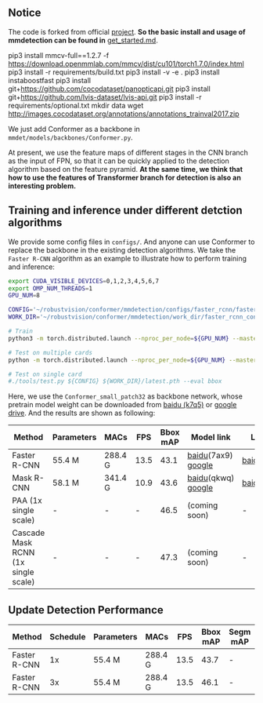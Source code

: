 ## Notice
The code is forked from official [project](https://github.com/open-mmlab/mmdetection). **So the basic install and usage of mmdetection can be found in** [get_started.md](https://github.com/open-mmlab/mmdetection/blob/master/docs/get_started.md). 

pip3 install mmcv-full==1.2.7 -f https://download.openmmlab.com/mmcv/dist/cu101/torch1.7.0/index.html
pip3 install -r requirements/build.txt
pip3 install -v -e .
pip3 install instaboostfast
pip3 install git+https://github.com/cocodataset/panopticapi.git
pip3 install git+https://github.com/lvis-dataset/lvis-api.git
pip3 install -r requirements/optional.txt
mkdir data
wget http://images.cocodataset.org/annotations/annotations_trainval2017.zip

We just add Conformer as a backbone in `mmdet/models/backbones/Conformer.py`.

At present, we use the feature maps of different stages in the CNN branch as the input of FPN, so that it can be quickly applied to the detection algorithm based on the feature pyramid. **At the same time, we think that how to use the features of Transformer branch for detection is also an interesting problem.**

## Training and inference under different detction algorithms
We provide some config files in `configs/`. And anyone can use Conformer to replace the backbone in the existing detection algorithms. We take the `Faster R-CNN` algorithm as an example to illustrate how to perform training and inference:

```bash
export CUDA_VISIBLE_DEVICES=0,1,2,3,4,5,6,7
export OMP_NUM_THREADS=1
GPU_NUM=8

CONFIG='~/robustvision/conformer/mmdetection/configs/faster_rcnn/faster_rcnn_conformer_small_patch32_fpn_1x_coco.py'
WORK_DIR='~/robustvision/conformer/mmdetection/work_dir/faster_rcnn_conformer_small_patch32_lr_1e_4_fpn_1x_coco_1344_800'

# Train
python3 -m torch.distributed.launch --nproc_per_node=${GPU_NUM} --master_port=50040 --use_env ./conformer/mmdetection/tools/train.py --config ${CONFIG} --work-dir ${WORK_DIR} --gpus ${GPU_NUM}  --launcher pytorch --cfg-options model.pretrained='~/robustvision/conformer/mmdetection/pretrain_models/Conformer_small_patch32.pth' model.backbone.patch_size=32

# Test on multiple cards
python -m torch.distributed.launch --nproc_per_node=${GPU_NUM} --master_port=50040 --use_env ./tools/test.py ${CONFIG} ${WORK_DIR}/latest.pth --launcher pytorch  --eval bbox

# Test on single card
#./tools/test.py ${CONFIG} ${WORK_DIR}/latest.pth --eval bbox
```

Here, we use the `Conformer_small_patch32` as backbone network, whose pretrain model weight can be downloaded from [baidu (k7q5)](https://pan.baidu.com/s/1pum_kOOwQYn404ZeGzjMlg) or [google drive](https://drive.google.com/file/d/1UrvRg2hnXsie_z_y39Xavdts4qfrwZ1E/view?usp=sharing). And the results are shown as following:

| Method        | Parameters | MACs   | FPS | Bbox mAP | Model link | Log link |
| ------------ | ---------- | ------ | ------ | --------- | ---- |---- |
| Faster R-CNN | 55.4 M     | 288.4 G | 13.5 | 43.1    | [baidu](https://pan.baidu.com/s/1lkZy_FTLeCRg3rVH8dOKOA)(7ax9) [google](https://drive.google.com/drive/folders/1gCvcW3Zhqq8KK5GnAr9So7-5uJwnrZcA?usp=sharing) | [baidu](https://pan.baidu.com/s/10HTtS8FozMSYfHJv8L2H5w)(ymv4)|
| Mask R-CNN | 58.1 M     | 341.4 G | 10.9 | 43.6   | [baidu](https://pan.baidu.com/s/1wqvhbq4ePAPIZFqE0aCWEQ)(qkwq) [google](https://drive.google.com/drive/folders/1mjoReWPoBSMUIjBQE5VlhQf0XZ2sE7J-?usp=sharing)|[baidu](https://pan.baidu.com/s/1lSq7hMTSA8fN7WNXTZqp7g)(gh2v)|
|PAA (1x single scale)| - | - | - | 46.5 | (coming soon) | -|
|Cascade Mask RCNN (1x single scale)| - | - | - | 47.3 | (coming soon) | -|

## Update Detection Performance

| Method        | Schedule | Parameters | MACs   | FPS | Bbox mAP | Segm mAP |
| ------------ | ----- | ----- | ------ | ------ | --------- | ---- |
Faster R-CNN | 1x | 55.4 M |   288.4 G | 13.5 | 43.7 | - |
Faster R-CNN | 3x | 55.4 M |   288.4 G | 13.5 | 46.1 | - |
